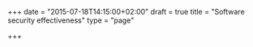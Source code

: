 +++
date = "2015-07-18T14:15:00+02:00"
draft = true
title = "Software security effectiveness"
type = "page"

+++

